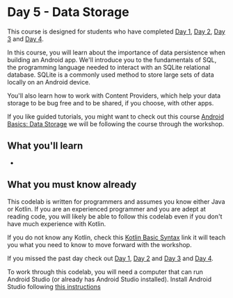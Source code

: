 # Day 5 - Data Storage

This course is designed for students who have completed [Day 1](https://github.com/WomenWhoCode/AndroidWorkshops_BCN/blob/master/Day1%20-%20Kotlin%20Basics/Day1.md),  [Day 2](https://github.com/WomenWhoCode/AndroidWorkshops_BCN/blob/master/Day%202%20-%20Android%20Basics/Day2.md),  [Day 3](https://github.com/WomenWhoCode/AndroidWorkshops_BCN/blob/master/Day%203%20-%20Multi%20Screen%20Apps/Day3.md) and [Day 4](https://github.com/WomenWhoCode/AndroidWorkshops_BCN/blob/master/Day%204%20-%20Networking/Day4.md).

In this course, you will learn about the importance of data persistence when building an Android app. We'll introduce you to the fundamentals of SQL, the programming language needed to interact with an SQLite relational database. SQLite is a commonly used method to store large sets of data locally on an Android device.

You'll also learn how to work with Content Providers, which help your data storage to be bug free and to be shared, if you choose, with other apps.

If you like guided tutorials, you might want to check out this course [Android Basics: Data Storage](https://eu.udacity.com/course/android-basics-data-storage--ud845)  we will be following the course through the workshop.  

## What you'll learn

- 

## What you must know already

This codelab is written for programmers and assumes you know either Java or Kotlin. If you are an experienced programmer and you are adept at reading code, you will likely be able to follow this codelab even if you don't have much experience with Kotlin.

If you do not know any Kotlin, check this [Kotlin Basic Syntax](https://kotlinlang.org/docs/reference/basic-syntax.html) link it will teach you what you need to know to move forward with the workshop. 

If you missed the past day check out [Day 1](https://github.com/WomenWhoCode/AndroidWorkshops_BCN/blob/master/Day1%20-%20Kotlin%20Basics/Day1.md),  [Day 2](https://github.com/WomenWhoCode/AndroidWorkshops_BCN/blob/master/Day%202%20-%20Android%20Basics/Day2.md) and [Day 3](https://github.com/WomenWhoCode/AndroidWorkshops_BCN/blob/master/Day%203%20-%20Multi%20Screen%20Apps/Day3.md) and [Day 4](https://github.com/WomenWhoCode/AndroidWorkshops_BCN/blob/master/Day%204%20-%20Networking/Day4.md).

To work through this codelab, you will need a computer that can run Android Studio (or already has Android Studio installed). Install Android Studio following [this instructions](https://github.com/WomenWhoCode/AndroidWorkshops_BCN/blob/master/Installation.md)
